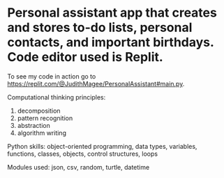 # Personal assistant app that creates and stores to-do lists, personal contacts, and important birthdays.  Code editor used is Replit.

To see my code in action go to https://replit.com/@JudithMagee/PersonalAssistant#main.py.

Computational thinking principles:
1.  decomposition
2.  pattern recognition
3.  abstraction
4.  algorithm writing

Python skills:
object-oriented programming, data types, variables, functions, classes, objects, control structures, loops

Modules used:
json, csv, random, turtle, datetime


